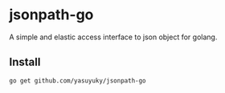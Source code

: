 jsonpath-go
===========

A simple and elastic access interface to json object for golang.

Install
-------

    go get github.com/yasuyuky/jsonpath-go


